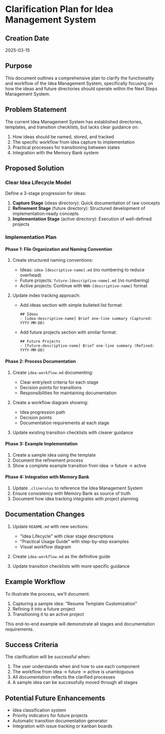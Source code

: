 # Clarification Plan for Idea Management System

## Creation Date
2025-03-15

## Purpose
This document outlines a comprehensive plan to clarify the functionality and workflow of the Idea Management System, specifically focusing on how the ideas and future directories should operate within the Next Steps Management System.

## Problem Statement
The current Idea Management System has established directories, templates, and transition checklists, but lacks clear guidance on:
1. How ideas should be named, stored, and tracked
2. The specific workflow from idea capture to implementation
3. Practical processes for transitioning between states
4. Integration with the Memory Bank system

## Proposed Solution

### Clear Idea Lifecycle Model
Define a 3-stage progression for ideas:
1. **Capture Stage** (ideas directory): Quick documentation of raw concepts
2. **Refinement Stage** (future directory): Structured development of implementation-ready concepts
3. **Implementation Stage** (active directory): Execution of well-defined projects

### Implementation Plan

#### Phase 1: File Organization and Naming Convention
1. Create structured naming conventions:
   - Ideas: `idea-[descriptive-name].md` (no numbering to reduce overhead)
   - Future projects: `future-[descriptive-name].md` (no numbering)
   - Active projects: Continue with `NNN-[descriptive-name]` format

2. Update index tracking approach:
   - Add ideas section with simple bulleted list format:
     ```
     ## Ideas
     - [idea-descriptive-name] Brief one-line summary (Captured: YYYY-MM-DD)
     ```
   - Add future projects section with similar format:
     ```
     ## Future Projects
     - [future-descriptive-name] Brief one-line summary (Refined: YYYY-MM-DD)
     ```

#### Phase 2: Process Documentation
1. Create `idea-workflow.md` documenting:
   - Clear entry/exit criteria for each stage
   - Decision points for transitions
   - Responsibilities for maintaining documentation

2. Create a workflow diagram showing:
   - Idea progression path
   - Decision points
   - Documentation requirements at each stage

3. Update existing transition checklists with clearer guidance

#### Phase 3: Example Implementation
1. Create a sample idea using the template
2. Document the refinement process
3. Show a complete example transition from idea → future → active

#### Phase 4: Integration with Memory Bank
1. Update `.clinerules` to reference the Idea Management System
2. Ensure consistency with Memory Bank as source of truth
3. Document how idea tracking integrates with project planning

## Documentation Changes
1. Update `README.md` with new sections:
   - "Idea Lifecycle" with clear stage descriptions
   - "Practical Usage Guide" with step-by-step examples
   - Visual workflow diagram

2. Create `idea-workflow.md` as the definitive guide

3. Update transition checklists with more specific guidance

## Example Workflow
To illustrate the process, we'll document:
1. Capturing a sample idea: "Resume Template Customization"
2. Refining it into a future project
3. Transitioning it to an active project

This end-to-end example will demonstrate all stages and documentation requirements.

## Success Criteria
The clarification will be successful when:
1. The user understands when and how to use each component
2. The workflow from idea → future → active is unambiguous
3. All documentation reflects the clarified processes
4. A sample idea can be successfully moved through all stages

## Potential Future Enhancements
- Idea classification system
- Priority indicators for future projects
- Automatic transition documentation generator
- Integration with issue tracking or kanban boards
